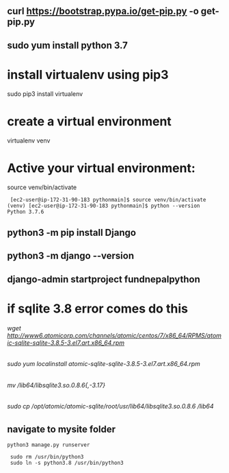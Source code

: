 

## curl https://bootstrap.pypa.io/get-pip.py -o get-pip.py
## sudo yum install python 3.7

# install virtualenv using pip3
sudo pip3 install virtualenv 
# create a virtual environment
virtualenv venv 

# Active your virtual environment:
source venv/bin/activate

```
 [ec2-user@ip-172-31-90-183 pythonmain]$ source venv/bin/activate
(venv) [ec2-user@ip-172-31-90-183 pythonmain]$ python --version
Python 3.7.6
```

## python3 -m pip install Django
## python3 -m django --version



## django-admin startproject fundnepalpython

# if sqlite 3.8 error comes do this 

###### wget http://www6.atomicorp.com/channels/atomic/centos/7/x86_64/RPMS/atomic-sqlite-sqlite-3.8.5-3.el7.art.x86_64.rpm
###### sudo yum localinstall atomic-sqlite-sqlite-3.8.5-3.el7.art.x86_64.rpm
###### mv /lib64/libsqlite3.so.0.8.6{,-3.17}
###### sudo cp /opt/atomic/atomic-sqlite/root/usr/lib64/libsqlite3.so.0.8.6 /lib64


## navigate to mysite folder 
```
python3 manage.py runserver
```
```
 sudo rm /usr/bin/python3
 sudo ln -s python3.8 /usr/bin/python3
```
